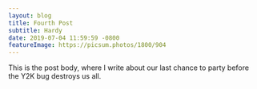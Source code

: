 ```yaml
---
layout: blog
title: Fourth Post
subtitle: Hardy
date: 2019-07-04 11:59:59 -0800
featureImage: https://picsum.photos/1800/904
---
```

This is the post body, where I write about our last chance to party before the Y2K bug destroys us all.
